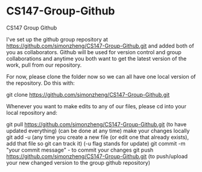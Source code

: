 CS147-Group-Github
==================

CS147 Group Github

I've set up the github group repository at https://github.com/simonzheng/CS147-Group-Github.git and added both of you as collaborators. Github will be used for version control and group collaborations and anytime you both want to get the latest version of the work, pull from our repository.

For now, please clone the folder now so we can all have one local version of the repository. Do this with:

git clone https://github.com/simonzheng/CS147-Group-Github.git



Whenever you want to make edits to any of our files, please cd into your local repository and:

git pull https://github.com/simonzheng/CS147-Group-Github.git (to have updated everything) (can be done at any time)
make your changes locally
git add -u <filename> (any time you create a new file (or edit one that already exists), add that file so git can track it) (-u flag stands for update)
git commit -m "your commit message"    - to commit your changes
git push https://github.com/simonzheng/CS147-Group-Github.git (to push/upload your new changed version to the group github repository)